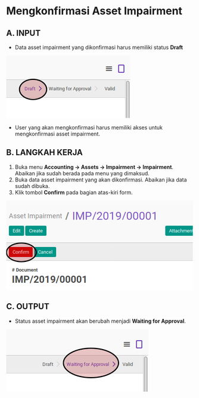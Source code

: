 # Mengkonfirmasi Asset Impairment

## A. INPUT

* Data asset impairment yang dikonfirmasi harus memiliki status **Draft**

![](../../img/asset-impairment/status-draft.png)

* User yang akan mengkonfirmasi harus memiliki akses untuk mengkonfirmasi asset impairment.

## B. LANGKAH KERJA

1. Buka menu **Accounting -> Assets -> Impairment -> Impairment**. Abaikan jika sudah berada pada menu yang dimaksud.
2. Buka data asset impairment yang akan dikonfirmasi. Abaikan jika data sudah dibuka.
3. Klik tombol **Confirm** pada bagian atas-kiri form.

![](../../img/asset-impairment/tombol-confirm.png)

## C. OUTPUT

* Status asset impairment akan berubah menjadi **Waiting for Approval**.

![](../../img/asset-impairment/status-waiting.png)

